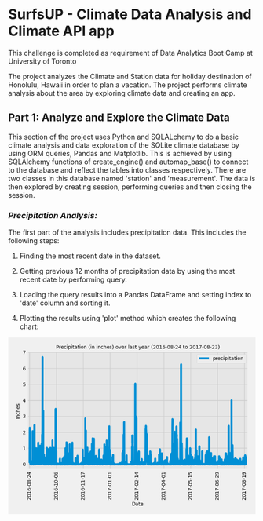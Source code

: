 # SurfsUP - Climate Data Analysis and Climate API app

This challenge is completed as requirement of Data Analytics Boot Camp at University of Toronto

The project analyzes the Climate and Station data for holiday destination of Honolulu, Hawaii in order to plan a vacation. The project performs climate analysis about the area by exploring climate data and creating an app.

## Part 1: Analyze and Explore the Climate Data

This section of the project uses Python and SQLALchemy to do a basic climate analysis and data exploration of the SQLite climate database by using ORM queries, Pandas and Matplotlib. This is achieved by using SQLAlchemy functions of create_engine() and automap_base() to connect to the database and reflect the tables into classes respectively. There are two classes in this database named 'station' and 'measurement'. The data is then explored by creating session, performing queries and then closing the session.

### *Precipitation Analysis:*

The first part of the analysis includes precipitation data. This includes the following steps:

1. Finding the most recent date in the dataset.

2. Getting previous 12 months of precipitation data by using the most recent date by performing query.

3. Loading the query results into a Pandas DataFrame and setting index to 'date' column and sorting it.

4. Plotting the results using 'plot' method which creates the following chart:

![alt text](SurfsUp/Images/Fig1.png)
